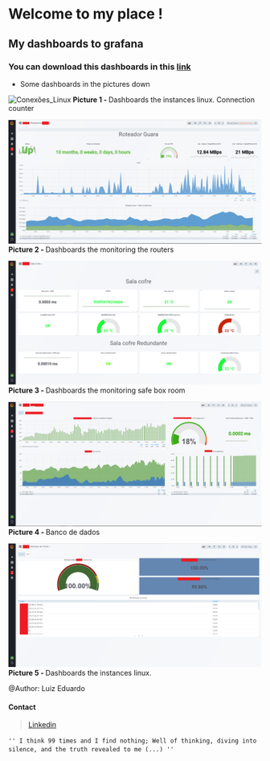 # Welcome to my place ! 

My dashboards to grafana
-------
### You can download this dashboards in this [link](https://github.com/isweluiz/grafana/tree/master/Dashboards)

* Some dashboards in the pictures down

![Conexões_Linux](/pictures_grafana/conexões_linux.png)
<b>Picture 1 - </b> Dashboards the instances linux. Connection counter

![Conexões_Linux](/pictures_grafana/Roteadores1.png)
<b>Picture 2 - </b> Dashboards the monitoring the routers

![Conexões_Linux](/pictures_grafana/SalaCofre1.png)
<b>Picture 3 - </b> Dashboards the monitoring safe box room

![Conexões_Linux](/pictures_grafana/BancoDeDados.png)
<b>Picture 4 - </b>  Banco de dados

![Conexões_Linux](/pictures_grafana/IT-services.png)
<b>Picture 5 - </b> Dashboards the instances linux.





@Author: Luiz Eduardo 

#### Contact 
> [Linkedin](https://www.linkedin.com/in/isweluiz/) 

`'' I think 99 times and I find nothing; Well of thinking, diving into silence, and the truth revealed to me (...) ''`
